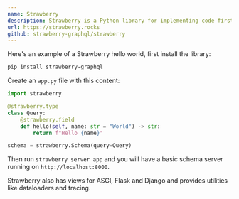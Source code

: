 ```yaml
---
name: Strawberry
description: Strawberry is a Python library for implementing code first GraphQL servers using modern Python features like type hints.
url: https://strawberry.rocks
github: strawberry-graphql/strawberry
---
```


Here's an example of a Strawberry hello world, first install the library:

```bash
pip install strawberry-graphql
```

Create an `app.py` file with this content:

```python
import strawberry

@strawberry.type
class Query:
    @strawberry.field
    def hello(self, name: str = "World") -> str:
        return f"Hello {name}"

schema = strawberry.Schema(query=Query)
```

Then run `strawberry server app` and you will have a basic schema server
running on `http://localhost:8000`.

Strawberry also has views for ASGI, Flask and Django and provides utilities
like dataloaders and tracing.
